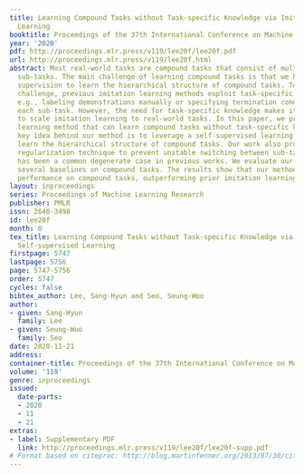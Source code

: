 ```yaml
---
title: Learning Compound Tasks without Task-specific Knowledge via Imitation and Self-supervised
  Learning
booktitle: Proceedings of the 37th International Conference on Machine Learning
year: '2020'
pdf: http://proceedings.mlr.press/v119/lee20f/lee20f.pdf
url: http://proceedings.mlr.press/v119/lee20f.html
abstract: Most real-world tasks are compound tasks that consist of multiple simpler
  sub-tasks. The main challenge of learning compound tasks is that we have no explicit
  supervision to learn the hierarchical structure of compound tasks. To address this
  challenge, previous imitation learning methods exploit task-specific knowledge,
  e.g., labeling demonstrations manually or specifying termination conditions for
  each sub-task. However, the need for task-specific knowledge makes it difficult
  to scale imitation learning to real-world tasks. In this paper, we propose an imitation
  learning method that can learn compound tasks without task-specific knowledge. The
  key idea behind our method is to leverage a self-supervised learning framework to
  learn the hierarchical structure of compound tasks. Our work also proposes a task-agnostic
  regularization technique to prevent unstable switching between sub-tasks, which
  has been a common degenerate case in previous works. We evaluate our method against
  several baselines on compound tasks. The results show that our method achieves state-of-the-art
  performance on compound tasks, outperforming prior imitation learning methods.
layout: inproceedings
series: Proceedings of Machine Learning Research
publisher: PMLR
issn: 2640-3498
id: lee20f
month: 0
tex_title: Learning Compound Tasks without Task-specific Knowledge via Imitation and
  Self-supervised Learning
firstpage: 5747
lastpage: 5756
page: 5747-5756
order: 5747
cycles: false
bibtex_author: Lee, Sang-Hyun and Seo, Seung-Woo
author:
- given: Sang-Hyun
  family: Lee
- given: Seung-Woo
  family: Seo
date: 2020-11-21
address: 
container-title: Proceedings of the 37th International Conference on Machine Learning
volume: '119'
genre: inproceedings
issued:
  date-parts:
  - 2020
  - 11
  - 21
extras:
- label: Supplementary PDF
  link: http://proceedings.mlr.press/v119/lee20f/lee20f-supp.pdf
# Format based on citeproc: http://blog.martinfenner.org/2013/07/30/citeproc-yaml-for-bibliographies/
---
```

